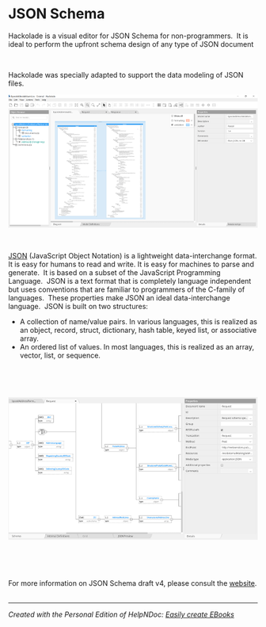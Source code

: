 # JSON Schema

Hackolade is a visual editor for JSON Schema for non-programmers.&nbsp; It is ideal to perform the upfront schema design of any type of JSON document&nbsp;

&nbsp;

Hackolade was specially adapted to support the data modeling of JSON files.

![Image](<lib/JSON%20workspace.png>)

&nbsp;

[](<http://www.json.org/> "target=\"\_blank\"")

[JSON](<http://www.json.org/> "target=\"\_blank\"") (JavaScript Object Notation) is a lightweight data-interchange format. It is easy for humans to read and write. It is easy for machines to parse and generate.&nbsp; It is based on a subset of the JavaScript Programming Language.&nbsp; JSON is a text format that is completely language independent but uses conventions that are familiar to programmers of the C-family of languages.&nbsp; These properties make JSON an ideal data-interchange language.&nbsp; JSON is built on two structures:

* A collection of name/value pairs. In various languages, this is realized as an object, record, struct, dictionary, hash table, keyed list, or associative array.
* An ordered list of values. In most languages, this is realized as an array, vector, list, or sequence.

&nbsp;

&nbsp;

![Image](<lib/JSON%20DTD.png>)

&nbsp;

&nbsp;

For more information on JSON Schema draft v4, please consult the [website](<http://json-schema.org/> "target=\"\_blank\""). &nbsp;


***
_Created with the Personal Edition of HelpNDoc: [Easily create EBooks](<https://www.helpndoc.com/feature-tour>)_
